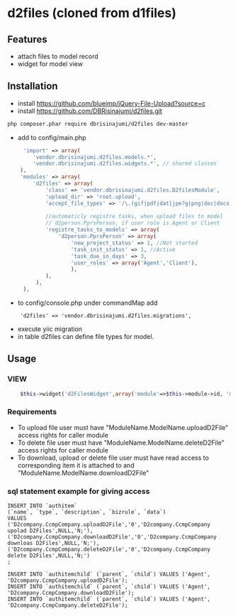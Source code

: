 # d2files (cloned from d1files)


## Features

* attach files to model record
* widget for model view

## Installation
 * install https://github.com/blueimp/jQuery-File-Upload?source=c
 * install https://github.com/DBRisinajumi/d2files.git
```bash
php composer.phar require dbrisinajumi/d2files dev-master
```

 * add to config/main.php
```php
     'import' => array(
        'vendor.dbrisinajumi.d2files.models.*',
        'vendor.dbrisinajumi.d2files.widgets.*', // shared classes
    ),
    'modules' => array(
        'd2files' => array(
            'class' => 'vendor.dbrisinajumi.d2files.D2filesModule',
            'upload_dir' => 'root.upload',
            'accept_file_types' => '/\.(gif|pdf|dat|jpe?g|png|doc|docx|xls|xlsx|htm)$/i',
            
            //automaticly registre tasks, when upload files to model 
            // d2person.PprsPerson, if user role is Agent or Client
            'registre_tasks_to_models' => array(
                'd2person.PprsPerson' => array(
                    'new_project_status' => 1, //Not started
                    'task_init_status' => 1, //Active
                    'task_due_in_days' => 3,
                    'user_roles' => array('Agent','Client'),
                    ),
            ),
         ),  
	 ),
```
* to config/console.php under commandMap add
```
	'd2files' => 'vendor.dbrisinajumi.d2files.migrations', 
```

* execute yiic migration
* in table d2files can define file types for model.

## Usage
### VIEW
```php
    $this->widget('d2FilesWidget',array('module'=>$this->module->id, 'model'=>$model));
```

### Requirements
* To upload file user must have "ModuleName.ModelName.uploadD2File" access rights for caller module
* To delete file user must have "ModuleName.ModelName.deleteD2File" access rights for caller module
* To download, upload or delete file user must have read access to corresponding item it is attached to 
 and "ModuleName.ModelName.downloadD2File"

### sql statement example for giving access

    INSERT INTO `authitem` 
    (`name`, `type`, `description`, `bizrule`, `data`) 
    VALUES
    ('D2company.CcmpCompany.uploadD2File','0','D2company.CcmpCompany upolad D2Files',NULL,'N;'),
    ('D2company.CcmpCompany.downloadD2File','0','D2company.CcmpCompany downloas D2Files',NULL,'N;'),
    ('D2company.CcmpCompany.deleteD2File','0','D2company.CcmpCompany delete D2Files',NULL,'N;')
    ;

    INSERT INTO `authitemchild` (`parent`, `child`) VALUES ('Agent', 'D2company.CcmpCompany.uploadD2File'); 
    INSERT INTO `authitemchild` (`parent`, `child`) VALUES ('Agent', 'D2company.CcmpCompany.downloadD2File'); 
    INSERT INTO `authitemchild` (`parent`, `child`) VALUES ('Agent', 'D2company.CcmpCompany.deleteD2File'); 


